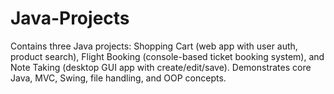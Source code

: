# Java-Projects
Contains three Java projects: Shopping Cart (web app with user auth, product search), Flight Booking (console-based ticket booking system), and Note Taking (desktop GUI app with create/edit/save). Demonstrates core Java, MVC, Swing, file handling, and OOP concepts.
